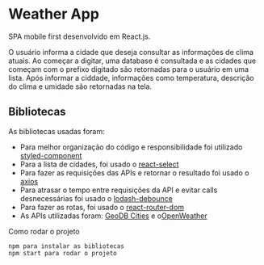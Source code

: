 # Weather App

SPA mobile first desenvolvido em React.js.

O usuário informa a cidade que deseja consultar as informações de clima atuais. Ao começar a digitar, uma database é consultada e as cidades que começam com o prefixo digitado são retornadas para o usuário em uma lista. Após informar a ciddade, informações como temperatura, descrição do clima e umidade são retornadas na tela.

## Bibliotecas 

As bibliotecas usadas foram:

* Para melhor organização do código e responsibilidade foi utilizado [styled-component](https://styled-components.com/)
* Para a lista de cidades, foi usado o [react-select](https://react-select.com/home)
* Para fazer as requisições das APIs e retornar o resultado foi usado o [axios](https://axios-http.com/)
* Para atrasar o tempo entre requisições da API e evitar calls desnecessárias foi usado o [lodash-debounce](https://lodash.com/)
* Para fazer as rotas, foi usado o [react-router-dom](https://v5.reactrouter.com/web/guides/quick-start)
* As APIs utilizadas foram: [GeoDB Cities](http://geodb-cities-api.wirefreethought.com/) e o[OpenWeather](https://openweathermap.org/)

Como rodar o projeto

```
npm para instalar as bibliotecas
npm start para rodar o projeto
````
